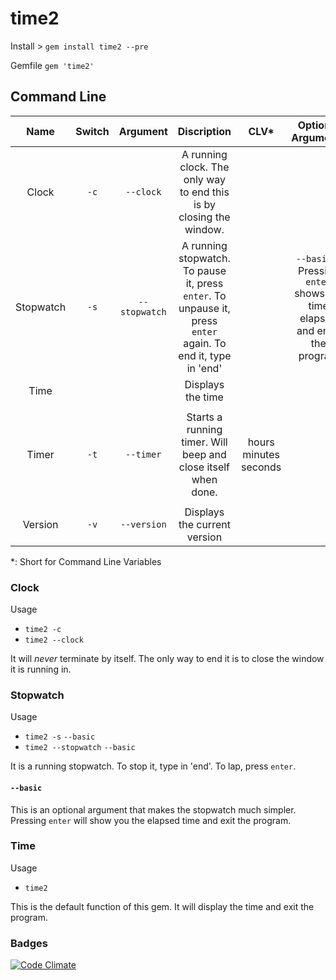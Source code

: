 # time2
Install > `gem install time2 --pre`

Gemfile `gem 'time2'`
## Command Line
Name|Switch|Argument|Discription|CLV*|Optional Arguments|Sample Usage|
:--:|:----:|:------:|:---------:|:--:|:---------------:|:----------:|
Clock|`-c`|`--clock`|A running clock. The only way to end this is by closing the window.|||`time2 -c`
Stopwatch|`-s`|`--stopwatch`|A running stopwatch. To pause it, press `enter`. To unpause it, press `enter` again. To end it, type in 'end'||`--basic` - Pressing `enter` shows the time elapsed and ends the program|`time2 -s`|
Time|||Displays the time|||`time2`|
Timer|`-t`|`--timer`|Starts a running timer. Will beep and close itself when done.|hours minutes seconds||To set the timer to go off in 4 minutes: `time2 -t 0 4 0`|
Version|`-v`|`--version`|Displays the current version|||`time2 -v`|
*: Short for Command Line Variables
### Clock
Usage
* `time2 -c`
* `time2 --clock`

It will *never* terminate by itself. The only way to end it is to close the window it is running in.
### Stopwatch
Usage
* `time2 -s` `--basic`
* `time2 --stopwatch` `--basic`

It is a running stopwatch. To stop it, type in 'end'. To lap, press `enter`.
#### `--basic`
This is an optional argument that makes the stopwatch much simpler. Pressing `enter` will show you the elapsed time and exit the program.
### Time
Usage
* `time2`

This is the default function of this gem. It will display the time and exit the program.

### Badges
[![Code Climate](https://codeclimate.com/github/Zrp200/time2.png)](https://codeclimate.com/github/Zrp200/time2)
